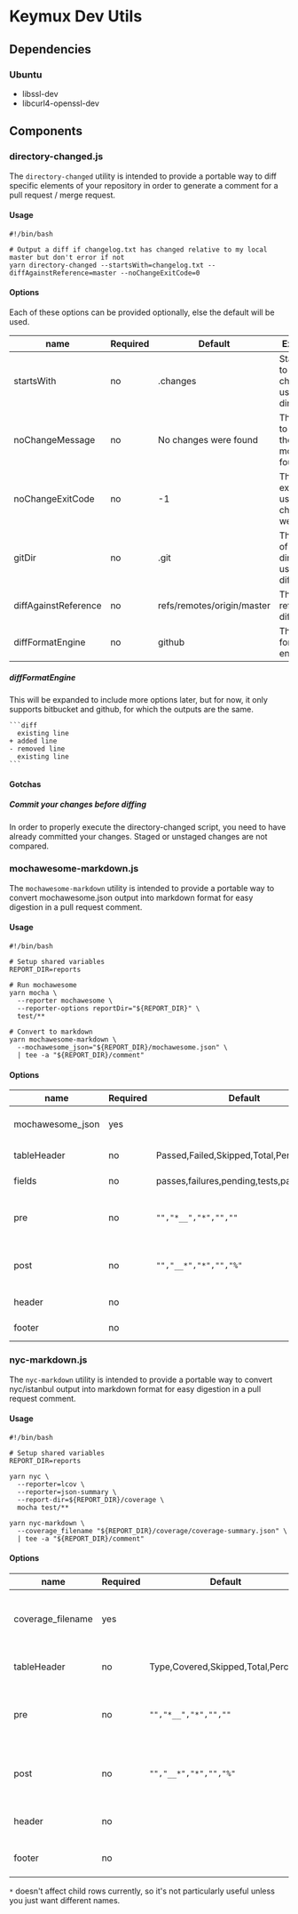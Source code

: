 # Keymux Dev Utils

## Dependencies

### Ubuntu
* libssl-dev
* libcurl4-openssl-dev

## Components

### directory-changed.js

The `directory-changed` utility is intended to provide a portable way to diff specific elements of your repository in order to generate a comment for a pull request / merge request.

#### Usage

    #!/bin/bash

    # Output a diff if changelog.txt has changed relative to my local master but don't error if not
    yarn directory-changed --startsWith=changelog.txt --diffAgainstReference=master --noChangeExitCode=0

#### Options

Each of these options can be provided optionally, else the default will be used.

name                  | Required  | Default                                   | Explanation
--------------------- | --------- | ----------------------------------------- | -----------------
startsWith            | no        | .changes                                  | Starting path to search for changes, usually a directory
noChangeMessage       | no        | No changes were found                     | The message to output if there are no modifications found
noChangeExitCode      | no        | -1                                        | The process exit code to use when no changes were found
gitDir                | no        | .git                                      | The location of the .git directory to use for diffing
diffAgainstReference  | no        | refs/remotes/origin/master                | The reference to diff against
diffFormatEngine      | no        | github                                    | The diff format engine

##### diffFormatEngine

This will be expanded to include more options later, but for now, it only supports bitbucket and github, for which the outputs are the same.

    ```diff
      existing line
    + added line
    - removed line
      existing line
    ```

#### Gotchas

##### Commit your changes before diffing

In order to properly execute the directory-changed script, you need to have already committed your changes.  Staged or unstaged changes are not compared.

### mochawesome-markdown.js

The `mochawesome-markdown` utility is intended to provide a portable way to convert mochawesome.json output into markdown format for easy digestion in a pull request comment.

#### Usage

    #!/bin/bash

    # Setup shared variables
    REPORT_DIR=reports

    # Run mochawesome
    yarn mocha \
      --reporter mochawesome \
      --reporter-options reportDir="${REPORT_DIR}" \
      test/**

    # Convert to markdown
    yarn mochawesome-markdown \
      --mochawesome_json="${REPORT_DIR}/mochawesome.json" \
      | tee -a "${REPORT_DIR}/comment"

#### Options

name                  | Required  | Default                                   | Explanation
--------------------- | --------- | ----------------------------------------- | -----------------
mochawesome_json      | yes       |                                           | The full path to the mochawesome.json file
tableHeader           | no        | Passed,Failed,Skipped,Total,Percent       | The header row of the table
fields                | no        | passes,failures,pending,tests,passPercent | The arrangement of output fields
pre                   | no        | `"","*__","*","",""`                      | Pre-text per data cell, columns delimited by commas
post                  | no        | `"","__*","*","","%"`                     | Post-text per data cell, columns delimited by commas
header                | no        |                                           | Text to display above the table
footer                | no        |                                           | Text to display below the table

### nyc-markdown.js

The `nyc-markdown` utility is intended to provide a portable way to convert nyc/istanbul output into markdown format for easy digestion in a pull request comment.

#### Usage

    #!/bin/bash

    # Setup shared variables
    REPORT_DIR=reports

    yarn nyc \
      --reporter=lcov \
      --reporter=json-summary \
      --report-dir=${REPORT_DIR}/coverage \
      mocha test/**

    yarn nyc-markdown \
      --coverage_filename "${REPORT_DIR}/coverage/coverage-summary.json" \
      | tee -a "${REPORT_DIR}/comment"

#### Options

name                  | Required  | Default                                   | Explanation
--------------------- | --------- | ----------------------------------------- | -----------------
coverage_filename     | yes       |                                           | The full path to the coverage-summary.json file
tableHeader           | no        | Type,Covered,Skipped,Total,Percent        | The header row of the table`*`
pre                   | no        | `"","*__","*","",""`                      | Pre-text per data cell, columns delimited by commas
post                  | no        | `"","__*","*","","%"`                     | Post-text per data cell, columns delimited by commas
header                | no        |                                           | Text to display above the table
footer                | no        |                                           | Text to display below the table

`*` doesn't affect child rows currently, so it's not particularly useful unless you just want different names.
